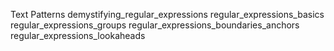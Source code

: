 Text Patterns 
demystifying_regular_expressions 
regular_expressions_basics 
regular_expressions_groups 
regular_expressions_boundaries_anchors 
regular_expressions_lookaheads
